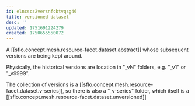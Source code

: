 ```yaml
---
id: elncscz2versnfcbtvqsg46
title: versioned dataset
desc: ''
updated: 1751691224279
created: 1750655550072
---
```


A [[sflo.concept.mesh.resource-facet.dataset.abstract]] whose subsequent versions are being kept around. 


Physically, the historical versions are location in "_vN" folders, e.g. "_v1" or "_v9999". 

The collection of versions is a [[sflo.concept.mesh.resource-facet.dataset.v-series]], so there is also a "_v-series" folder, which itself is a  [[sflo.concept.mesh.resource-facet.dataset.unversioned]] 